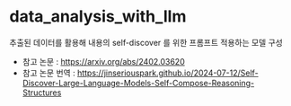 # data_analysis_with_llm
추출된 데이터를 활용해 내용의 self-discover 를 위한 프롬프트 적용하는 모델 구성

- 참고 논문 : https://arxiv.org/abs/2402.03620
- 참고 논문 번역 : https://jinseriouspark.github.io/2024-07-12/Self-Discover-Large-Language-Models-Self-Compose-Reasoning-Structures
